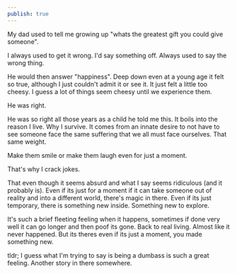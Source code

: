 ```yaml
---
publish: true
---
```

My dad used to tell me growing up "whats the greatest gift you could give someone". 

I always used to get it wrong. I'd say something off. Always used to say the wrong thing. 

He would then answer "happiness". Deep down even at a young age it felt so true, although I just couldn't admit it or see it. It just felt a little too cheesy. I guess a lot of things seem cheesy until we experience them.

He was right. 

He was so right all those years as a child he told me this. It boils into the reason I live. Why I survive. It comes from an innate desire to not have to see someone face the same suffering that we all must face ourselves. That same weight.

Make them smile or make them laugh even for just a moment. 

That's why I crack jokes. 

That even though it seems absurd and what I say seems ridiculous (and it probably is). Even if its just for a moment if it can take someone out of reality and into a different world, there's magic in there. Even if its just temporary, there is something new inside. Something new to explore.

It's such a brief fleeting feeling when it happens, sometimes if done very well it can go longer and then poof its gone. Back to real living. Almost like it never happened. But its theres even if its just a moment, you made something new.

tldr; I guess what I'm trying to say is being a dumbass is such a great feeling. Another story in there somewhere.